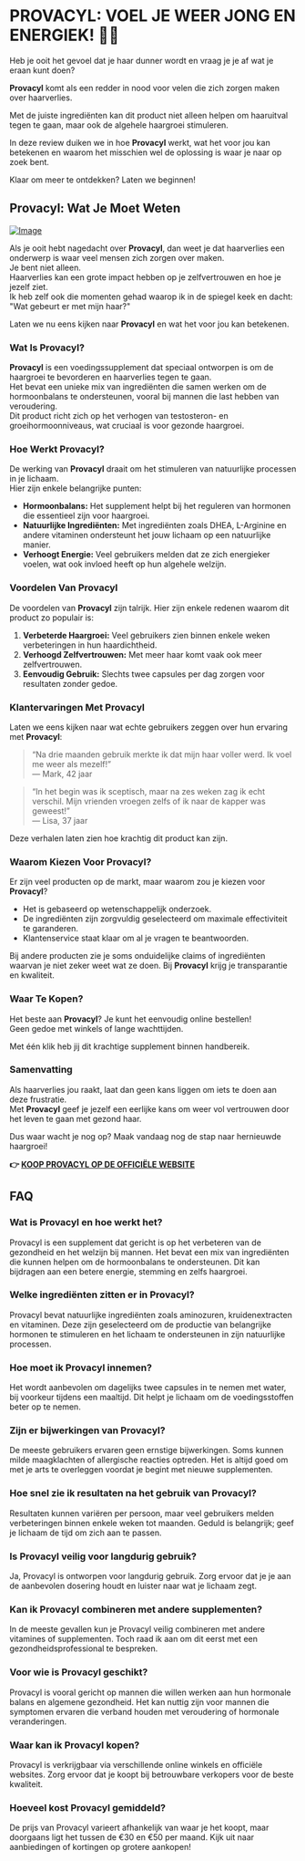 # PROVACYL: VOEL JE WEER JONG EN ENERGIEK! 💪✨

Heb je ooit het gevoel dat je haar dunner wordt en vraag je je af wat je eraan kunt doen?  

**Provacyl** komt als een redder in nood voor velen die zich zorgen maken over haarverlies.  

Met de juiste ingrediënten kan dit product niet alleen helpen om haaruitval tegen te gaan, maar ook de algehele haargroei stimuleren.  

In deze review duiken we in hoe **Provacyl** werkt, wat het voor jou kan betekenen en waarom het misschien wel de oplossing is waar je naar op zoek bent.  

Klaar om meer te ontdekken? Laten we beginnen!

## Provacyl: Wat Je Moet Weten

[![Image](https://www2.sellhealth.com/292/300x250.jpg)](https://gchaffi.com/3pAY955M)

Als je ooit hebt nagedacht over **Provacyl**, dan weet je dat haarverlies een onderwerp is waar veel mensen zich zorgen over maken.  
Je bent niet alleen.  
Haarverlies kan een grote impact hebben op je zelfvertrouwen en hoe je jezelf ziet.  
Ik heb zelf ook die momenten gehad waarop ik in de spiegel keek en dacht: "Wat gebeurt er met mijn haar?"  

Laten we nu eens kijken naar **Provacyl** en wat het voor jou kan betekenen.

### Wat Is Provacyl?

**Provacyl** is een voedingssupplement dat speciaal ontworpen is om de haargroei te bevorderen en haarverlies tegen te gaan.  
Het bevat een unieke mix van ingrediënten die samen werken om de hormoonbalans te ondersteunen, vooral bij mannen die last hebben van veroudering.  
Dit product richt zich op het verhogen van testosteron- en groeihormoonniveaus, wat cruciaal is voor gezonde haargroei.

### Hoe Werkt Provacyl?

De werking van **Provacyl** draait om het stimuleren van natuurlijke processen in je lichaam.  
Hier zijn enkele belangrijke punten:

- **Hormoonbalans:** Het supplement helpt bij het reguleren van hormonen die essentieel zijn voor haargroei.
- **Natuurlijke Ingrediënten:** Met ingrediënten zoals DHEA, L-Arginine en andere vitaminen ondersteunt het jouw lichaam op een natuurlijke manier.
- **Verhoogt Energie:** Veel gebruikers melden dat ze zich energieker voelen, wat ook invloed heeft op hun algehele welzijn.

### Voordelen Van Provacyl

De voordelen van **Provacyl** zijn talrijk. Hier zijn enkele redenen waarom dit product zo populair is:

1. **Verbeterde Haargroei:** Veel gebruikers zien binnen enkele weken verbeteringen in hun haardichtheid.
2. **Verhoogd Zelfvertrouwen:** Met meer haar komt vaak ook meer zelfvertrouwen.
3. **Eenvoudig Gebruik:** Slechts twee capsules per dag zorgen voor resultaten zonder gedoe.

### Klantervaringen Met Provacyl

Laten we eens kijken naar wat echte gebruikers zeggen over hun ervaring met **Provacyl**:

> “Na drie maanden gebruik merkte ik dat mijn haar voller werd. Ik voel me weer als mezelf!”  
> — Mark, 42 jaar

> “In het begin was ik sceptisch, maar na zes weken zag ik echt verschil. Mijn vrienden vroegen zelfs of ik naar de kapper was geweest!”  
> — Lisa, 37 jaar

Deze verhalen laten zien hoe krachtig dit product kan zijn.

### Waarom Kiezen Voor Provacyl?

Er zijn veel producten op de markt, maar waarom zou je kiezen voor **Provacyl**? 

- Het is gebaseerd op wetenschappelijk onderzoek.
- De ingrediënten zijn zorgvuldig geselecteerd om maximale effectiviteit te garanderen.
- Klantenservice staat klaar om al je vragen te beantwoorden.

Bij andere producten zie je soms onduidelijke claims of ingrediënten waarvan je niet zeker weet wat ze doen. Bij **Provacyl** krijg je transparantie en kwaliteit.

### Waar Te Kopen?

Het beste aan **Provacyl**? Je kunt het eenvoudig online bestellen!  
Geen gedoe met winkels of lange wachttijden.  

Met één klik heb jij dit krachtige supplement binnen handbereik.

### Samenvatting

Als haarverlies jou raakt, laat dan geen kans liggen om iets te doen aan deze frustratie.  
Met **Provacyl** geef je jezelf een eerlijke kans om weer vol vertrouwen door het leven te gaan met gezond haar.

Dus waar wacht je nog op? Maak vandaag nog de stap naar hernieuwde haargroei!



**👉 [KOOP PROVACYL OP DE OFFICIËLE WEBSITE](https://gchaffi.com/3pAY955M)**

## FAQ

### Wat is Provacyl en hoe werkt het?
Provacyl is een supplement dat gericht is op het verbeteren van de gezondheid en het welzijn bij mannen. Het bevat een mix van ingrediënten die kunnen helpen om de hormoonbalans te ondersteunen. Dit kan bijdragen aan een betere energie, stemming en zelfs haargroei.

### Welke ingrediënten zitten er in Provacyl?
Provacyl bevat natuurlijke ingrediënten zoals aminozuren, kruidenextracten en vitaminen. Deze zijn geselecteerd om de productie van belangrijke hormonen te stimuleren en het lichaam te ondersteunen in zijn natuurlijke processen.

### Hoe moet ik Provacyl innemen?
Het wordt aanbevolen om dagelijks twee capsules in te nemen met water, bij voorkeur tijdens een maaltijd. Dit helpt je lichaam om de voedingsstoffen beter op te nemen.

### Zijn er bijwerkingen van Provacyl?
De meeste gebruikers ervaren geen ernstige bijwerkingen. Soms kunnen milde maagklachten of allergische reacties optreden. Het is altijd goed om met je arts te overleggen voordat je begint met nieuwe supplementen.

### Hoe snel zie ik resultaten na het gebruik van Provacyl?
Resultaten kunnen variëren per persoon, maar veel gebruikers melden verbeteringen binnen enkele weken tot maanden. Geduld is belangrijk; geef je lichaam de tijd om zich aan te passen.

### Is Provacyl veilig voor langdurig gebruik?
Ja, Provacyl is ontworpen voor langdurig gebruik. Zorg ervoor dat je je aan de aanbevolen dosering houdt en luister naar wat je lichaam zegt.

### Kan ik Provacyl combineren met andere supplementen?
In de meeste gevallen kun je Provacyl veilig combineren met andere vitamines of supplementen. Toch raad ik aan om dit eerst met een gezondheidsprofessional te bespreken.

### Voor wie is Provacyl geschikt?
Provacyl is vooral gericht op mannen die willen werken aan hun hormonale balans en algemene gezondheid. Het kan nuttig zijn voor mannen die symptomen ervaren die verband houden met veroudering of hormonale veranderingen.

### Waar kan ik Provacyl kopen?
Provacyl is verkrijgbaar via verschillende online winkels en officiële websites. Zorg ervoor dat je koopt bij betrouwbare verkopers voor de beste kwaliteit.

### Hoeveel kost Provacyl gemiddeld?
De prijs van Provacyl varieert afhankelijk van waar je het koopt, maar doorgaans ligt het tussen de €30 en €50 per maand. Kijk uit naar aanbiedingen of kortingen op grotere aankopen!